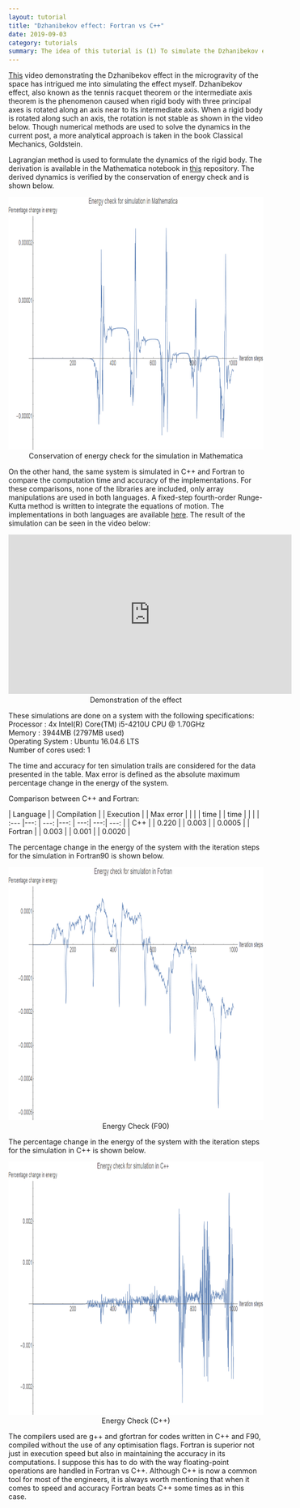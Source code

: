 ```yaml
---
layout: tutorial
title: "Dzhanibekov effect: Fortran vs C++"
date: 2019-09-03
category: tutorials
summary: The idea of this tutorial is (1) To simulate the Dzhanibekov effect (2) Compare the speed and accuracy of simulation in C++ and Fortran.
---
```


[This](https://youtu.be/1x5UiwEEvpQ) video demonstrating the Dzhanibekov effect in the microgravity of the space has intrigued me into simulating the effect myself. Dzhanibekov effect, also known as the tennis racquet theorem or the intermediate axis theorem is the phenomenon caused when rigid body with three principal axes is rotated along an axis near to its intermediate axis. When a rigid body is rotated along such an axis, the rotation is not stable as shown in the video below. Though numerical methods are used to solve the dynamics in the current post, a more analytical approach is taken in the book Classical Mechanics, Goldstein.

Lagrangian method is used to formulate the dynamics of the rigid body. The derivation is available in the Mathematica notebook in [this](https://github.com/akhilsathuluri/Dzhanibekov_Effect) repository. The derived dynamics is verified by the conservation of energy check and is shown below.
<div style="text-align:center">
<img src ="/images/dz_effect/Mathematica.png" height="500"/>
<figcaption>Conservation of energy check for the simulation in Mathematica</figcaption>
</div>

On the other hand, the same system is simulated in C++ and Fortran to compare the computation time and accuracy of the implementations. For these comparisons, none of the libraries are included, only array manipulations are used in both languages. A fixed-step fourth-order Runge-Kutta method is written to integrate the equations of motion. The implementations in both languages are available [here](https://github.com/akhilsathuluri/Dzhanibekov_Effect). The result of the simulation can be seen in the video below:

<div class="video-container" style="text-align: center;">
<iframe width="560" height="315" src="https://www.youtube.com/embed/a95sgjdD_XA" frameborder="0" allow="accelerometer; autoplay; encrypted-media; gyroscope; picture-in-picture" allowfullscreen></iframe>
<figcaption>Demonstration of the effect</figcaption>
</div>

These simulations are done on a system with the following specifications: <br>
Processor           : 4x Intel(R) Core(TM) i5-4210U CPU @ 1.70GHz <br>
Memory              : 3944MB (2797MB used) <br>
Operating System    : Ubuntu 16.04.6 LTS <br>
Number of cores used: 1

The time and accuracy for ten simulation trails are considered for the data presented in the table. Max error is defined as the absolute maximum percentage change in the energy of the system.

Comparison between C++ and Fortran:

| Language  | | Compilation | | Execution | | Max error          |
|           | | time        | | time      | |                     |
| :---      |---: |     ---:    |---: |       ---:| ---:| ---:                 |
| C++       | | 0.220       | | 0.003     | |    0.0005            |
| Fortran   | | 0.003       | | 0.001     | |    0.0020            |


The percentage change in the energy of the system with the iteration steps for the simulation in Fortran90 is shown below.
<div style="text-align:center">
<img src ="/images/dz_effect/f90.png" height="500"/>
<figcaption>Energy Check (F90)</figcaption>
</div>

The percentage change in the energy of the system with the iteration steps for the simulation in C++ is shown below.
<div style="text-align:center">
<img src ="/images/dz_effect/cpp.png" height="500"/>
<figcaption>Energy Check (C++)</figcaption>
</div>

The compilers used are g++ and gfortran for codes written in C++ and F90, compiled without the use of any optimisation flags. Fortran is superior not just in execution speed but also in maintaining the accuracy in its computations. I suppose this has to do with the way floating-point operations are handled in Fortran vs C++. Although C++ is now a common tool for most of the engineers, it is always worth mentioning that when it comes to speed and accuracy Fortran beats C++ some times as in this case.
